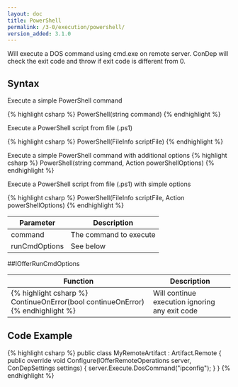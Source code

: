 ```yaml
---
layout: doc
title: PowerShell
permalink: /3-0/execution/powershell/
version_added: 3.1.0
---
```


Will execute a DOS command using cmd.exe on remote server. ConDep will check the exit code and throw if exit code is different from 0.

## Syntax

Execute a simple PowerShell command

{% highlight csharp %}
PowerShell(string command)
{% endhighlight %}

Execute a PowerShell script from file (.ps1)

{% highlight csharp %}
PowerShell(FileInfo scriptFile)
{% endhighlight %}

Execute a simple PowerShell command with additional options
{% highlight csharp %}
PowerShell(string command, Action<IOfferPowerShellOptions> powerShellOptions)
{% endhighlight %}

Execute a PowerShell script from file (.ps1) with simple options

{% highlight csharp %}
PowerShell(FileInfo scriptFile, Action<IOfferPowerShellOptions> powerShellOptions)
{% endhighlight %}

<table>
	<thead>
		<tr>
			<th>Parameter</th>
			<th>Description</th>
		</tr>
	</thead>
	<tbody>
		<tr>
			<td>command</td>
			<td>The command to execute</td>
		</tr>
		<tr>
			<td>runCmdOptions</td>
			<td>See below</td>
		</tr>
	</tbody>
</table>

##IOfferRunCmdOptions

<table>
	<thead>
		<tr>
			<th>Function</th>
			<th>Description</th>
		</tr>
	</thead>
	<tbody>
		<tr>
			<td>
{% highlight csharp %}
ContinueOnError(bool continueOnError)
{% endhighlight %}
			</td>
			<td>
				Will continue execution ignoring any exit code
			</td>
		</tr>
	</tbody>
</table>

## Code Example

{% highlight csharp %}
public class MyRemoteArtifact : Artifact.Remote
{
  public override void Configure(IOfferRemoteOperations server, ConDepSettings settings)
  {
    server.Execute.DosCommand("ipconfig");
  }
}
{% endhighlight %}
